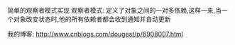 简单的观察者模式实现
观察者模式:
      定义了对象之间的一对多依赖,这样一来,当一个对象改变状态时,他的所有依赖者都会收到通知并自动更新

我的博客:
      http://www.cnblogs.com/dougest/p/6908007.html